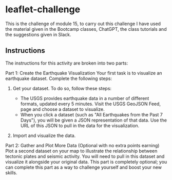 # leaflet-challenge
This is the challenge of module 15, to carry out this challenge I have used the material given in the Bootcamp classes, ChatGPT, the class tutorials and the suggestions given in Slack.

## Instructions

The instructions for this activity are broken into two parts:

Part 1: Create the Earthquake Visualization
Your first task is to visualize an earthquake dataset. Complete the following steps:

1) Get your dataset. To do so, follow these steps:
   - The USGS provides earthquake data in a number of different formats, updated every 5 minutes. Visit the USGS GeoJSON Feed, page and choose a dataset to visualize.
   - When you click a dataset (such as "All Earthquakes from the Past 7 Days"), you will be given a JSON representation of that data. Use the URL of this JSON to pull in the data for the visualization.

2) Import and visualize the data.    

Part 2: Gather and Plot More Data (Optional with no extra points earning)
Plot a second dataset on your map to illustrate the relationship between tectonic plates and seismic activity. You will need to pull in this dataset and visualize it alongside your original data. This part is completely optional; you can complete this part as a way to challenge yourself and boost your new skills.

